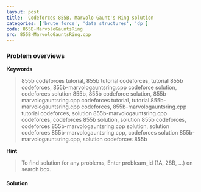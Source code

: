 ```yaml
---
layout: post
title:  Codeforces 855B. Marvolo Gaunt's Ring solution
categories: ['brute force', 'data structures', 'dp']
code: 855B-MarvoloGauntsRing
src: 855B-MarvoloGauntsRing.cpp
---
```

### **Problem overviews**

**Keywords**
> 855b codeforces tutorial, 855b tutorial codeforces, tutorial 855b codeforces, 855b-marvologauntsring.cpp codeforce solution, codeforces solution 855b, 855b codeforce solution, 855b-marvologauntsring.cpp codeforces tutorial, tutorial 855b-marvologauntsring.cpp codeforces, 855b-marvologauntsring.cpp tutorial codeforces, solution 855b-marvologauntsring.cpp codeforces, codeforces 855b solution, solution 855b codeforces, codeforces 855b-marvologauntsring.cpp solution, solution codeforces 855b-marvologauntsring.cpp, codeforces solution 855b-marvologauntsring.cpp, solution codeforces 855b

**Hint**
> To find solution for any problems, Enter probleam_id (1A, 28B, ...) on search box. 

#### **Solution**



